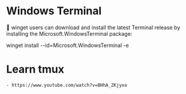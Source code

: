 	
# Windows Terminal

👋 winget users can download and install the latest Terminal release by installing the Microsoft.WindowsTerminal package:

winget install --id=Microsoft.WindowsTerminal -e

# Learn tmux 
    - https://www.youtube.com/watch?v=BHhA_ZKjyxo

